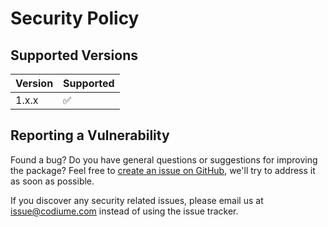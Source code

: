 # Security Policy

## Supported Versions

| Version | Supported          |
| ------- | ------------------ |
| 1.x.x   | :white_check_mark: |

## Reporting a Vulnerability

Found a bug? Do you have general questions or suggestions for improving the package? Feel free to [create an issue on GitHub](https://github.com/codiume/the-tap-stack/issues), we'll try to address it as soon as possible.

If you discover any security related issues, please email us at issue@codiume.com instead of using the issue tracker.
